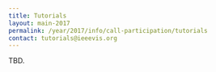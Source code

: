 ```yaml
---
title: Tutorials
layout: main-2017
permalink: /year/2017/info/call-participation/tutorials
contact: tutorials@ieeevis.org
---
```


TBD.
